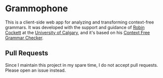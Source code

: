# Grammophone

This is a client-side web app for analyzing and transforming context-free grammars. It was developed with the support and guidance of [Robin Cockett](http://pages.cpsc.ucalgary.ca/~robin/) at the [University of Calgary](http://ucalgary.ca), and it's based on his [Context Free Grammar Checker](http://smlweb.cpsc.ucalgary.ca).

## Pull Requests

Since I maintain this project in my spare time, I do not accept pull requests. Please open an issue instead.
